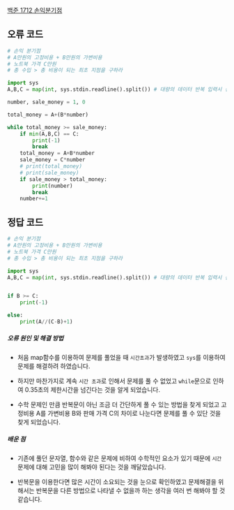 [백준 1712 손익분기점](https://www.acmicpc.net/problem/1712)

## 오류 코드

```python
# 손익 분기점
# A만원의 고정비용 + B만원의 가변비용
# 노트북 가격 C만원 
# 총 수입 > 총 비용이 되는 최초 지점을 구하라

import sys
A,B,C = map(int, sys.stdin.readline().split()) # 대량의 데이터 반복 입력시 성능이 향상

number, sale_money = 1, 0

total_money = A+(B*number)

while total_money >= sale_money:
    if min(A,B,C) == C:
        print(-1)
        break
    total_money = A+B*number
    sale_money = C*number 
    # print(total_money)
    # print(sale_money)
    if sale_money > total_money:
        print(number)
        break
    number+=1
```

### 

## 정답 코드

```python
# 손익 분기점
# A만원의 고정비용 + B만원의 가변비용
# 노트북 가격 C만원 
# 총 수입 > 총 비용이 되는 최초 지점을 구하라

import sys
A,B,C = map(int, sys.stdin.readline().split()) # 대량의 데이터 반복 입력시 성능이 향상


if B >= C:
    print(-1)

else:
    print(A//(C-B)+1)
```

##### 오류 원인 및 해결 방법

- 처음 map함수를 이용하여 문제를 풀었을 때 `시간초과`가 발생하였고 `sys`를 이용하여 문제를 해결하려 하였습니다.

- 하지만 마찬가지로 계속 `시간 초과`로 인해서 문제를 풀 수 없었고 `while`문으로 인하여 0.35초의 제한시간을 넘긴다는 것을 알게 되었습니다.

- 수학 문제인 만큼 반복문이 아닌 조금 더 간단하게 풀 수 있는 방법을 찾게 되었고 고정비용 A를 가변비용 B와 판매 가격 C의 차이로 나눈다면 문제를 풀 수 있단 것을 찾게 되었습니다.

##### 배운 점

- 기존에 풀던 문자열, 함수와 같은 문제에 비하여 수학적인 요소가 있기 때문에 `시간`문제에 대해 고민을 많이 해봐야 된다는 것을 깨달았습니다.

- 반복문을 이용한다면 많은 시간이 소요되는 것을 눈으로 확인하였고 문제해결을 위해서는 반복문을 다른 방법으로 나타낼 수 없을까 하는 생각을 여러 번 해봐야 할 것 같습니다.
